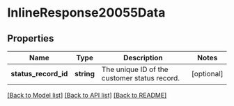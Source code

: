 # InlineResponse20055Data

## Properties
Name | Type | Description | Notes
------------ | ------------- | ------------- | -------------
**status_record_id** | **string** | The unique ID of the customer status record. | [optional] 

[[Back to Model list]](../../README.md#documentation-for-models) [[Back to API list]](../../README.md#documentation-for-api-endpoints) [[Back to README]](../../README.md)

